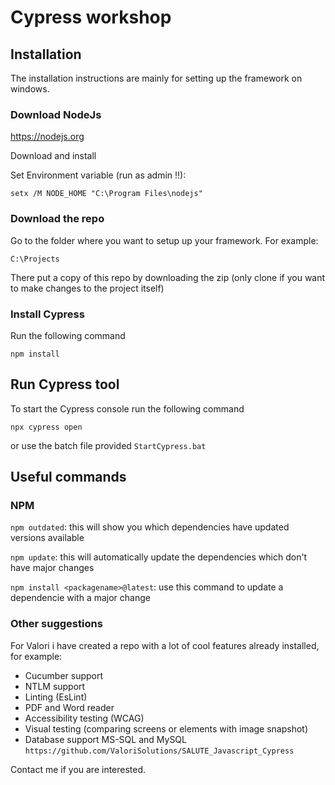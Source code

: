 # Cypress workshop

## Installation
The installation instructions are mainly for setting up the framework on windows.

### Download NodeJs
https://nodejs.org

Download and install

Set Environment variable (run as admin !!):
```
setx /M NODE_HOME "C:\Program Files\nodejs"
```

### Download the repo
Go to the folder where you want to setup up your framework. For example:
```
C:\Projects
```
There put a copy of this repo by downloading the zip (only clone if you want to make changes to the project itself)

### Install Cypress
Run the following command
```
npm install
```

## Run Cypress tool
To start the Cypress console run the following command
```
npx cypress open
```
or use the batch file provided `StartCypress.bat`

## Useful commands
### NPM
`npm outdated`: this will show you which dependencies have updated versions available

`npm update`: this will automatically update the dependencies which don't have major changes 

`npm install <packagename>@latest`: use this command to update a dependencie with a major change


### Other suggestions
For Valori i have created a repo with a lot of cool features already installed, for example:
- Cucumber support
- NTLM support
- Linting (EsLint)
- PDF and Word reader
- Accessibility testing (WCAG)
- Visual testing (comparing screens or elements with image snapshot)
- Database support MS-SQL and MySQL
`https://github.com/ValoriSolutions/SALUTE_Javascript_Cypress`

Contact me if you are interested.